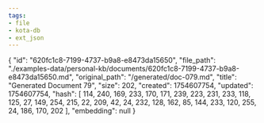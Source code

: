 ```yaml
---
tags:
- file
- kota-db
- ext_json
---
```

{
  "id": "620fc1c8-7199-4737-b9a8-e8473da15650",
  "file_path": "./examples-data/personal-kb/documents/620fc1c8-7199-4737-b9a8-e8473da15650.md",
  "original_path": "/generated/doc-079.md",
  "title": "Generated Document 79",
  "size": 202,
  "created": 1754607754,
  "updated": 1754607754,
  "hash": [
    114,
    240,
    169,
    233,
    170,
    171,
    239,
    223,
    231,
    233,
    118,
    125,
    27,
    149,
    254,
    215,
    22,
    209,
    42,
    24,
    232,
    128,
    162,
    85,
    144,
    233,
    120,
    255,
    24,
    186,
    170,
    202
  ],
  "embedding": null
}